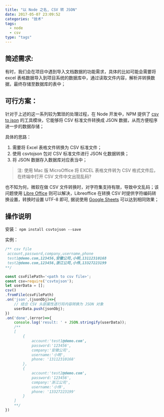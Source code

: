 ```yaml
---
title: "以 Node 之名, CSV 转 JSON"
date: 2017-05-07 23:09:52
categories: "技术" 
tags: 
  - node
  - csv 
type: "tags"
---
```


## 简述需求:
有时，我们会在项目中遇到导入文档数据的功能需求，具体的比如可能会需要将 excel 表格数据导入到项目系统的数据库中，通过读取文件内容，解析并转换数据，最终存储至数据库的表中；

<!--more-->

## 可行方案：
针对于上述的这一系列较为繁琐的处理过程，在 Node 开发中，NPM 提供了 [csv to json](https://github.com/Keyang/node-csvtojson) 的工具模块，它能够将 CSV 标准文件转换成 JSON 数据，从而方便程序进一步的数据存储；

具体的思路：
1. 需要将 Excel 表格文件转换为 CSV 标准文件；
2. 使用 csvtojson 包对 CSV 标准文件进行 JSON 化数据转换；
3. 将 JSON 数据存入数据库对应表当中；

> 注: 使用 Mac 版 MicroOffice 将 EXCEL 表格文件转为 CSV  格式文件后，在终端中打开 CSV 文件中文出现乱码?

也不知为何，微软在做 CSV 文件转换时，对字符集支持有限，导致中文乱码；该问题使用 [Libre Office](https://www.libreoffice.org/) 则可以解决，Libreoffice 在转换 CSV 时提供字符编码转换设置，转换时设置 UTF-8 即可, 据说使用 [Google Sheets](https://www.google.com/sheets/about/) 可以达到相同效果；

## 操作说明
安装：
`npm install csvtojson --save `

实例：
```js
/** csv file
 account,password,company,username,phone
 test1@demo.com,123456,安徽公司,小明,13112310168
 test2@demo.com,123456,浙江公司,小伟,13327223199
**/

const csvFilePath='<path to csv file>';
const csv=require('csvtojson');
let userData = [];
csv()
.fromFile(csvFilePath)
.on('json',(jsonObj)=>{
	// 结合 CSV 头部属性逐行将内容转换为 JSON 对象
	userData.push(jsonObj);
})
.on('done',(error)=>{
	console.log('result: ' + JSON.stringify(userData));
	/**
	[
    	{
        	account:'test1@demo.com',
        	password:'123456',
        	company:'安徽公司',
        	username:'小明',
        	phone: '13112310168'
    	},
    	{
        	account:'test2@demo.com',
        	password:'123456',
        	company:'浙江公司',
        	username:'小伟',
        	phone: '13327223199'
    	}
	]
	**/
})
```
